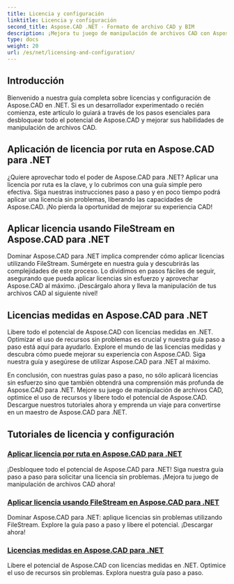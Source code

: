 ```yaml
---
title: Licencia y configuración
linktitle: Licencia y configuración
second_title: Aspose.CAD .NET - Formato de archivo CAD y BIM
description: ¡Mejora tu juego de manipulación de archivos CAD con Aspose.CAD para .NET! Aplique licencias sin problemas usando FileStream o por ruta con nuestros tutoriales paso a paso.
type: docs
weight: 20
url: /es/net/licensing-and-configuration/
---
```


## Introducción

Bienvenido a nuestra guía completa sobre licencias y configuración de Aspose.CAD en .NET. Si es un desarrollador experimentado o recién comienza, este artículo lo guiará a través de los pasos esenciales para desbloquear todo el potencial de Aspose.CAD y mejorar sus habilidades de manipulación de archivos CAD.

## Aplicación de licencia por ruta en Aspose.CAD para .NET

¿Quiere aprovechar todo el poder de Aspose.CAD para .NET? Aplicar una licencia por ruta es la clave, y lo cubrimos con una guía simple pero efectiva. Siga nuestras instrucciones paso a paso y en poco tiempo podrá aplicar una licencia sin problemas, liberando las capacidades de Aspose.CAD. ¡No pierda la oportunidad de mejorar su experiencia CAD!

## Aplicar licencia usando FileStream en Aspose.CAD para .NET

Dominar Aspose.CAD para .NET implica comprender cómo aplicar licencias utilizando FileStream. Sumérgete en nuestra guía y descubrirás las complejidades de este proceso. Lo dividimos en pasos fáciles de seguir, asegurando que pueda aplicar licencias sin esfuerzo y aprovechar Aspose.CAD al máximo. ¡Descárgalo ahora y lleva la manipulación de tus archivos CAD al siguiente nivel!

## Licencias medidas en Aspose.CAD para .NET

Libere todo el potencial de Aspose.CAD con licencias medidas en .NET. Optimizar el uso de recursos sin problemas es crucial y nuestra guía paso a paso está aquí para ayudarlo. Explore el mundo de las licencias medidas y descubra cómo puede mejorar su experiencia con Aspose.CAD. Siga nuestra guía y asegúrese de utilizar Aspose.CAD para .NET al máximo.

En conclusión, con nuestras guías paso a paso, no sólo aplicará licencias sin esfuerzo sino que también obtendrá una comprensión más profunda de Aspose.CAD para .NET. Mejore su juego de manipulación de archivos CAD, optimice el uso de recursos y libere todo el potencial de Aspose.CAD. Descargue nuestros tutoriales ahora y emprenda un viaje para convertirse en un maestro de Aspose.CAD para .NET.
## Tutoriales de licencia y configuración
### [Aplicar licencia por ruta en Aspose.CAD para .NET](./apply-license-by-path/)
 ¡Desbloquee todo el potencial de Aspose.CAD para .NET! Siga nuestra guía paso a paso para solicitar una licencia sin problemas. ¡Mejora tu juego de manipulación de archivos CAD ahora!
### [Aplicar licencia usando FileStream en Aspose.CAD para .NET](./apply-license-using-filestream/)
Dominar Aspose.CAD para .NET: aplique licencias sin problemas utilizando FileStream. Explore la guía paso a paso y libere el potencial. ¡Descargar ahora!
### [Licencias medidas en Aspose.CAD para .NET](./metered-licensing/)
Libere el potencial de Aspose.CAD con licencias medidas en .NET. Optimice el uso de recursos sin problemas. Explora nuestra guía paso a paso.